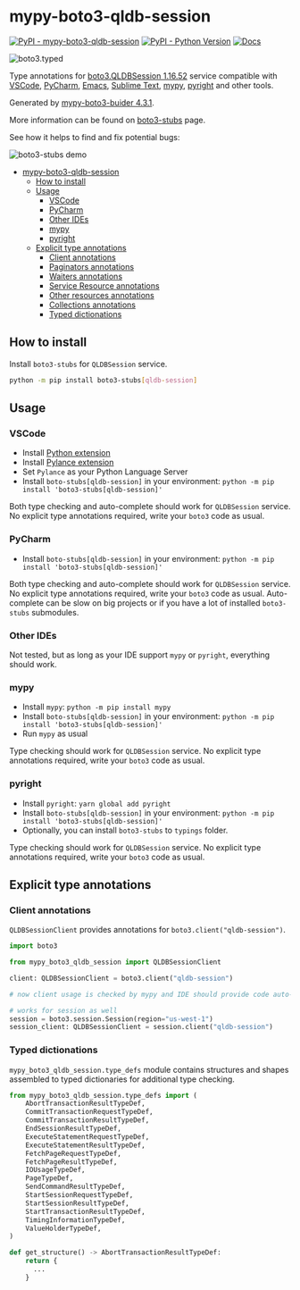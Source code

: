 # mypy-boto3-qldb-session

[![PyPI - mypy-boto3-qldb-session](https://img.shields.io/pypi/v/mypy-boto3-qldb-session.svg?color=blue)](https://pypi.org/project/mypy-boto3-qldb-session)
[![PyPI - Python Version](https://img.shields.io/pypi/pyversions/mypy-boto3-qldb-session.svg?color=blue)](https://pypi.org/project/mypy-boto3-qldb-session)
[![Docs](https://img.shields.io/readthedocs/mypy-boto3-builder.svg?color=blue)](https://mypy-boto3-builder.readthedocs.io/)

![boto3.typed](https://github.com/vemel/mypy_boto3_builder/raw/master/logo.png)

Type annotations for
[boto3.QLDBSession 1.16.52](https://boto3.amazonaws.com/v1/documentation/api/1.16.52/reference/services/qldb-session.html#QLDBSession) service
compatible with
[VSCode](https://code.visualstudio.com/),
[PyCharm](https://www.jetbrains.com/pycharm/),
[Emacs](https://www.gnu.org/software/emacs/),
[Sublime Text](https://www.sublimetext.com/),
[mypy](https://github.com/python/mypy),
[pyright](https://github.com/microsoft/pyright)
and other tools.

Generated by [mypy-boto3-buider 4.3.1](https://github.com/vemel/mypy_boto3_builder).

More information can be found on [boto3-stubs](https://pypi.org/project/boto3-stubs/) page.

See how it helps to find and fix potential bugs:

![boto3-stubs demo](https://github.com/vemel/mypy_boto3_builder/raw/master/demo.gif)

- [mypy-boto3-qldb-session](#mypy-boto3-qldb-session)
  - [How to install](#how-to-install)
  - [Usage](#usage)
    - [VSCode](#vscode)
    - [PyCharm](#pycharm)
    - [Other IDEs](#other-ides)
    - [mypy](#mypy)
    - [pyright](#pyright)
  - [Explicit type annotations](#explicit-type-annotations)
    - [Client annotations](#client-annotations)
    - [Paginators annotations](#paginators-annotations)
    - [Waiters annotations](#waiters-annotations)
    - [Service Resource annotations](#service-resource-annotations)
    - [Other resources annotations](#other-resources-annotations)
    - [Collections annotations](#collections-annotations)
    - [Typed dictionations](#typed-dictionations)

## How to install

Install `boto3-stubs` for `QLDBSession` service.

```bash
python -m pip install boto3-stubs[qldb-session]
```

## Usage

### VSCode

- Install [Python extension](https://marketplace.visualstudio.com/items?itemName=ms-python.python)
- Install [Pylance extension](https://marketplace.visualstudio.com/items?itemName=ms-python.vscode-pylance)
- Set `Pylance` as your Python Language Server
- Install `boto-stubs[qldb-session]` in your environment: `python -m pip install 'boto3-stubs[qldb-session]'`

Both type checking and auto-complete should work for `QLDBSession` service.
No explicit type annotations required, write your `boto3` code as usual.

### PyCharm

- Install `boto-stubs[qldb-session]` in your environment: `python -m pip install 'boto3-stubs[qldb-session]'`

Both type checking and auto-complete should work for `QLDBSession` service.
No explicit type annotations required, write your `boto3` code as usual.
Auto-complete can be slow on big projects or if you have a lot of installed `boto3-stubs` submodules.

### Other IDEs

Not tested, but as long as your IDE support `mypy` or `pyright`, everything should work.

### mypy

- Install `mypy`: `python -m pip install mypy`
- Install `boto-stubs[qldb-session]` in your environment: `python -m pip install 'boto3-stubs[qldb-session]'`
- Run `mypy` as usual

Type checking should work for `QLDBSession` service.
No explicit type annotations required, write your `boto3` code as usual.

### pyright

- Install `pyright`: `yarn global add pyright`
- Install `boto-stubs[qldb-session]` in your environment: `python -m pip install 'boto3-stubs[qldb-session]'`
- Optionally, you can install `boto3-stubs` to `typings` folder.

Type checking should work for `QLDBSession` service.
No explicit type annotations required, write your `boto3` code as usual.

## Explicit type annotations

### Client annotations

`QLDBSessionClient` provides annotations for `boto3.client("qldb-session")`.

```python
import boto3

from mypy_boto3_qldb_session import QLDBSessionClient

client: QLDBSessionClient = boto3.client("qldb-session")

# now client usage is checked by mypy and IDE should provide code auto-complete

# works for session as well
session = boto3.session.Session(region="us-west-1")
session_client: QLDBSessionClient = session.client("qldb-session")
```








### Typed dictionations

`mypy_boto3_qldb_session.type_defs` module contains structures and shapes assembled
to typed dictionaries for additional type checking.

```python
from mypy_boto3_qldb_session.type_defs import (
    AbortTransactionResultTypeDef,
    CommitTransactionRequestTypeDef,
    CommitTransactionResultTypeDef,
    EndSessionResultTypeDef,
    ExecuteStatementRequestTypeDef,
    ExecuteStatementResultTypeDef,
    FetchPageRequestTypeDef,
    FetchPageResultTypeDef,
    IOUsageTypeDef,
    PageTypeDef,
    SendCommandResultTypeDef,
    StartSessionRequestTypeDef,
    StartSessionResultTypeDef,
    StartTransactionResultTypeDef,
    TimingInformationTypeDef,
    ValueHolderTypeDef,
)

def get_structure() -> AbortTransactionResultTypeDef:
    return {
      ...
    }
```
